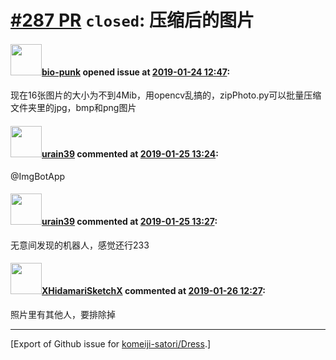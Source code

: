 # [\#287 PR](https://github.com/komeiji-satori/Dress/pull/287) `closed`: 压缩后的图片

#### <img src="https://avatars.githubusercontent.com/u/9584268?u=1dd1448019bdf499b33b066ab97e763759587caf&v=4" width="50">[bio-punk](https://github.com/bio-punk) opened issue at [2019-01-24 12:47](https://github.com/komeiji-satori/Dress/pull/287):

现在16张图片的大小为不到4Mib，用opencv乱搞的，zipPhoto.py可以批量压缩文件夹里的jpg，bmp和png图片

#### <img src="https://avatars.githubusercontent.com/u/16981964?u=43e6f22ba313f25bea3429ec23b512a3d2a22b16&v=4" width="50">[urain39](https://github.com/urain39) commented at [2019-01-25 13:24](https://github.com/komeiji-satori/Dress/pull/287#issuecomment-457571437):

@ImgBotApp

#### <img src="https://avatars.githubusercontent.com/u/16981964?u=43e6f22ba313f25bea3429ec23b512a3d2a22b16&v=4" width="50">[urain39](https://github.com/urain39) commented at [2019-01-25 13:27](https://github.com/komeiji-satori/Dress/pull/287#issuecomment-457572412):

无意间发现的机器人，感觉还行233

#### <img src="https://avatars.githubusercontent.com/u/8938317?u=a6af6ffa81a40c2bcaf7880c2b4573b6052a1336&v=4" width="50">[XHidamariSketchX](https://github.com/XHidamariSketchX) commented at [2019-01-26 12:27](https://github.com/komeiji-satori/Dress/pull/287#issuecomment-457827302):

照片里有其他人，要排除掉


-------------------------------------------------------------------------------



[Export of Github issue for [komeiji-satori/Dress](https://github.com/komeiji-satori/Dress).]
